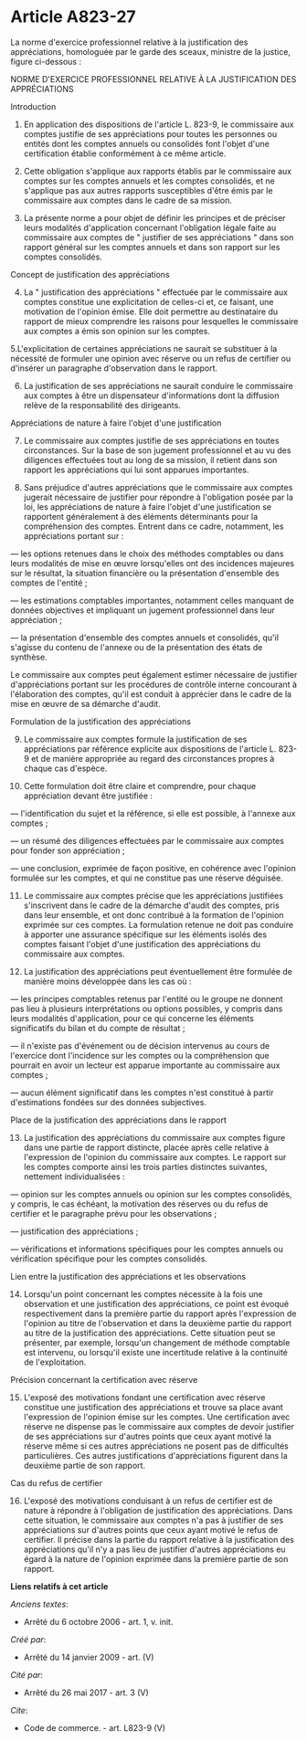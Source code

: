 # Article A823-27

La norme d'exercice professionnel relative à la justification des appréciations, homologuée par le garde des sceaux, ministre
de la justice, figure ci-dessous : 

NORME D'EXERCICE PROFESSIONNEL RELATIVE À LA JUSTIFICATION DES APPRÉCIATIONS 

Introduction 

1. En application des dispositions de l'article L. 823-9, le commissaire aux comptes justifie de ses appréciations pour
toutes les personnes ou entités dont les comptes annuels ou consolidés font l'objet d'une certification établie conformément
à ce même article.

2. Cette obligation s'applique aux rapports établis par le commissaire aux comptes sur les comptes annuels et les comptes
consolidés, et ne s'applique pas aux autres rapports susceptibles d'être émis par le commissaire aux comptes dans le cadre de
sa mission. 

3. La présente norme a pour objet de définir les principes et de préciser leurs modalités d'application concernant
l'obligation légale faite au commissaire aux comptes de " justifier de ses appréciations " dans son rapport général sur les
comptes annuels et dans son rapport sur les comptes consolidés. 

Concept de justification des appréciations 

4. La " justification des appréciations " effectuée par le commissaire aux comptes constitue une explicitation de celles-ci
et, ce faisant, une motivation de l'opinion émise. Elle doit permettre au destinataire du rapport de mieux comprendre les
raisons pour lesquelles le commissaire aux comptes a émis son opinion sur les comptes. 

5.L'explicitation de certaines appréciations ne saurait se substituer à la nécessité de formuler une opinion avec réserve ou
un refus de certifier ou d'insérer un paragraphe d'observation dans le rapport. 

6. La justification de ses appréciations ne saurait conduire le commissaire aux comptes à être un dispensateur d'informations
dont la diffusion relève de la responsabilité des dirigeants. 

Appréciations de nature à faire l'objet d'une justification 

7. Le commissaire aux comptes justifie de ses appréciations en toutes circonstances. Sur la base de son jugement
professionnel et au vu des diligences effectuées tout au long de sa mission, il retient dans son rapport les appréciations
qui lui sont apparues importantes.

8. Sans préjudice d'autres appréciations que le commissaire aux comptes jugerait nécessaire de justifier pour répondre à
l'obligation posée par la loi, les appréciations de nature à faire l'objet d'une justification se rapportent généralement à
des éléments déterminants pour la compréhension des comptes. Entrent dans ce cadre, notamment, les appréciations portant
sur : 

― les options retenues dans le choix des méthodes comptables ou dans leurs modalités de mise en œuvre lorsqu'elles ont des
incidences majeures sur le résultat, la situation financière ou la présentation d'ensemble des comptes de l'entité ; 

― les estimations comptables importantes, notamment celles manquant de données objectives et impliquant un jugement
professionnel dans leur appréciation ; 

― la présentation d'ensemble des comptes annuels et consolidés, qu'il s'agisse du contenu de l'annexe ou de la présentation
des états de synthèse. 

Le commissaire aux comptes peut également estimer nécessaire de justifier d'appréciations portant sur les procédures de
contrôle interne concourant à l'élaboration des comptes, qu'il est conduit à apprécier dans le cadre de la mise en œuvre de
sa démarche d'audit. 

Formulation de la justification des appréciations 

9. Le commissaire aux comptes formule la justification de ses appréciations par référence explicite aux dispositions de
l'article L. 823-9 et de manière appropriée au regard des circonstances propres à chaque cas d'espèce.

10. Cette formulation doit être claire et comprendre, pour chaque appréciation devant être justifiée :

― l'identification du sujet et la référence, si elle est possible, à l'annexe aux comptes ;

― un résumé des diligences effectuées par le commissaire aux comptes pour fonder son appréciation ; 

― une conclusion, exprimée de façon positive, en cohérence avec l'opinion formulée sur les comptes, et qui ne constitue pas
une réserve déguisée. 

11. Le commissaire aux comptes précise que les appréciations justifiées s'inscrivent dans le cadre de la démarche d'audit des
comptes, pris dans leur ensemble, et ont donc contribué à la formation de l'opinion exprimée sur ces comptes. La formulation
retenue ne doit pas conduire à apporter une assurance spécifique sur les éléments isolés des comptes faisant l'objet d'une
justification des appréciations du commissaire aux comptes. 

12. La justification des appréciations peut éventuellement être formulée de manière moins développée dans les cas où : 

― les principes comptables retenus par l'entité ou le groupe ne donnent pas lieu à plusieurs interprétations ou options
possibles, y compris dans leurs modalités d'application, pour ce qui concerne les éléments significatifs du bilan et du
compte de résultat ;

― il n'existe pas d'événement ou de décision intervenus au cours de l'exercice dont l'incidence sur les comptes ou la
compréhension que pourrait en avoir un lecteur est apparue importante au commissaire aux comptes ;

― aucun élément significatif dans les comptes n'est constitué à partir d'estimations fondées sur des données subjectives. 

Place de la justification des appréciations dans le rapport 

13. La justification des appréciations du commissaire aux comptes figure dans une partie de rapport distincte, placée après
celle relative à l'expression de l'opinion du commissaire aux comptes. Le rapport sur les comptes comporte ainsi les trois
parties distinctes suivantes, nettement individualisées : 

― opinion sur les comptes annuels ou opinion sur les comptes consolidés, y compris, le cas échéant, la motivation des
réserves ou du refus de certifier et le paragraphe prévu pour les observations ; 

― justification des appréciations ; 

― vérifications et informations spécifiques pour les comptes annuels ou vérification spécifique pour les comptes consolidés. 

Lien entre la justification des appréciations et les observations 

14. Lorsqu'un point concernant les comptes nécessite à la fois une observation et une justification des appréciations, ce
point est évoqué respectivement dans la première partie du rapport après l'expression de l'opinion au titre de l'observation
et dans la deuxième partie du rapport au titre de la justification des appréciations. Cette situation peut se présenter, par
exemple, lorsqu'un changement de méthode comptable est intervenu, ou lorsqu'il existe une incertitude relative à la
continuité de l'exploitation. 

Précision concernant la certification avec réserve 

15. L'exposé des motivations fondant une certification avec réserve constitue une justification des appréciations et trouve
sa place avant l'expression de l'opinion émise sur les comptes. Une certification avec réserve ne dispense pas le commissaire
aux comptes de devoir justifier de ses appréciations sur d'autres points que ceux ayant motivé la réserve même si ces autres
appréciations ne posent pas de difficultés particulières. Ces autres justifications d'appréciations figurent dans la deuxième
partie de son rapport. 

Cas du refus de certifier 

16. L'exposé des motivations conduisant à un refus de certifier est de nature à répondre à l'obligation de justification des
appréciations. Dans cette situation, le commissaire aux comptes n'a pas à justifier de ses appréciations sur d'autres points
que ceux ayant motivé le refus de certifier. Il précise dans la partie du rapport relative à la justification des
appréciations qu'il n'y a pas lieu de justifier d'autres appréciations eu égard à la nature de l'opinion exprimée dans la
première partie de son rapport.

**Liens relatifs à cet article**

_Anciens textes_:

  - Arrêté du 6 octobre 2006 - art. 1, v. init.

_Créé par_:

  - Arrêté du 14 janvier 2009 - art. (V)

_Cité par_:

  - Arrêté du 26 mai 2017 - art. 3 (V)

_Cite_:

  - Code de commerce. - art. L823-9 (V)
